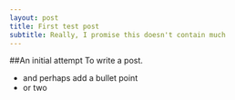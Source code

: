 ```yaml
---
layout: post
title: First test post
subtitle: Really, I promise this doesn't contain much 
---
```


##An initial attempt
To write a post. 

- and perhaps add a bullet point 
- or two
